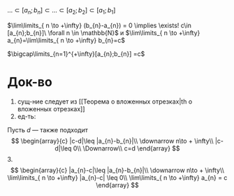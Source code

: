 $\dots \subset [a_{n};b_{n}] \subset\dots \subset [a_{2};b_{2}] \subset [a_{1};b_{1}]$

$\lim\limits_{ n \to +\infty} (b_{n}-a_{n}) = 0 \implies \exists! c\in [a_{n};b_{n}]\ \forall n \in \mathbb{N}$ и $\lim\limits_{ n \to +\infty} a_{n}=\lim\limits_{ n \to +\infty} b_{n}=c$

$\bigcap\limits_{n=1}^{+\infty}[a_{n};b_{n}] =c$

# Док-во

1. сущ-ние следует из [[Теорема о вложенных отрезках|th о вложенных отрезках]]
2. ед-ть:

Пусть $d$ — также подходит
$$
\begin{array}{c}
|c-d|\leq |a_{n}-b_{n}|\\
\downarrow n\to + \infty\\
|c-d|\leq 0\\
\Downarrow\\
c=d
\end{array}
$$
3. 
$$
\begin{array}{c}
|a_{n}-c|\leq |a_{n}-b_{n}|\\
\downarrow n\to + \infty\\
\lim\limits_{ n \to +\infty} |a_{n}-c| \leq 0\\
\lim\limits_{ n \to +\infty} a_{n} = c 
\end{array}
$$
